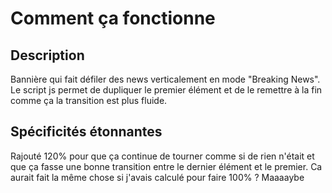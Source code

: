 # Comment ça fonctionne
## Description
Bannière qui fait défiler des news verticalement en mode "Breaking News".
Le script js permet de dupliquer le premier élément et de le remettre à la fin comme ça la transition est plus fluide.

## Spécificités étonnantes
Rajouté 120% pour que ça continue de tourner comme si de rien n'était et que ça fasse une bonne transition entre le dernier élément et le premier. Ca aurait fait la même chose si j'avais calculé pour faire 100% ? Maaaaybe 